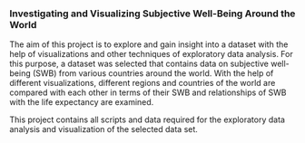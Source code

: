 ### Investigating and Visualizing Subjective Well-Being Around the World
The aim of this project is to explore and gain insight into a dataset with the help of visualizations and other techniques of exploratory data analysis. For this purpose, a dataset was selected that contains data on subjective well-being (SWB) from various countries around the world. With the help of different visualizations, different regions and countries of the world are compared with each other in terms of their SWB and relationships of SWB with the life expectancy are examined.

This project contains all scripts and data required for the exploratory data analysis and visualization of the selected data set.
